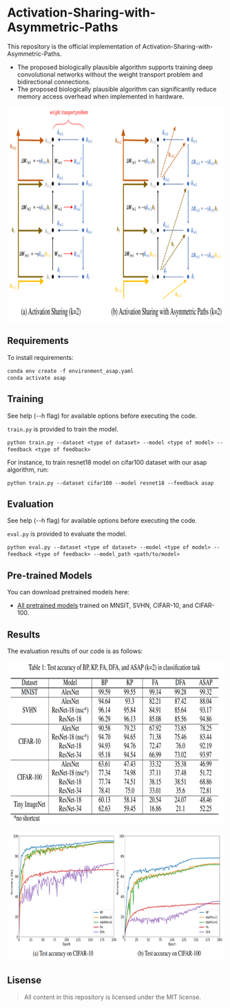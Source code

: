 # Activation-Sharing-with-Asymmetric-Paths

This repository is the official implementation of Activation-Sharing-with-Asymmetric-Paths. 

+ The proposed biologically plausible algorithm supports training deep convolutional networks without the weight transport problem and bidirectional connections.
+ The proposed biologically plausible algorithm can significantly reduce memory access overhead when implemented in hardware.

<p align="center"><img src="./Fig/algorithm.PNG"  width="900" height="500">

## Requirements

To install requirements:

```setup
conda env create -f environment_asap.yaml
conda activate asap
```

## Training

See help (--h flag) for available options before executing the code.

`train.py` is provided to train the model.
  
```train
python train.py --dataset <type of dataset> --model <type of model> --feedback <type of feedback> 
```

For instance, to train resnet18 model on cifar100 dataset with our asap algorithm, run:

```train_res18
python train.py --dataset cifar100 --model resnet18 --feedback asap
```

## Evaluation

See help (--h flag) for available options before executing the code.

`eval.py` is provided to evaluate the model.

```eval
python eval.py --dataset <type of dataset> --model <type of model> --feedback <type of feedback> --model_path <path/to/model>
```

## Pre-trained Models

You can download pretrained models here:

- [All pretrained models](https://drive.google.com/drive/folders/1FHxrt2tpNZURv8mMXFyO-q7lntAq-OX1?usp=sharing) trained on MNSIT, SVHN, CIFAR-10, and CIFAR-100. 
  

## Results

The evaluation results of our code is as follows:
  
<p align="center"><img src="./Fig/table of result.png"  width="750" height="380">
  
<p align="center"><img src="./Fig/graph of result.PNG"  width="750" height="300">

## Lisense

> All content in this repository is licensed under the MIT license. 
